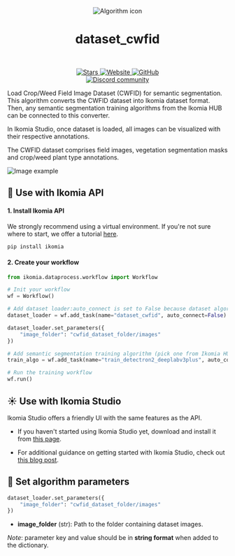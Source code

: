 <div align="center">
  <img src="https://raw.githubusercontent.com/Ikomia-hub/dataset_cwfid/main/icons/cwfid.png" alt="Algorithm icon">
  <h1 align="center">dataset_cwfid</h1>
</div>
<br />
<p align="center">
    <a href="https://github.com/Ikomia-hub/dataset_cwfid">
        <img alt="Stars" src="https://img.shields.io/github/stars/Ikomia-hub/dataset_cwfid">
    </a>
    <a href="https://app.ikomia.ai/hub/">
        <img alt="Website" src="https://img.shields.io/website/http/app.ikomia.ai/en.svg?down_color=red&down_message=offline&up_message=online">
    </a>
    <a href="https://github.com/Ikomia-hub/dataset_cwfid/blob/main/LICENSE.md">
        <img alt="GitHub" src="https://img.shields.io/github/license/Ikomia-hub/dataset_cwfid.svg?color=blue">
    </a>    
    <br>
    <a href="https://discord.com/invite/82Tnw9UGGc">
        <img alt="Discord community" src="https://img.shields.io/badge/Discord-white?style=social&logo=discord">
    </a> 
</p>

Load Crop/Weed Field Image Dataset (CWFID) for semantic segmentation. This algorithm converts the CWFID dataset into Ikomia dataset format. Then, any semantic segmentation training algorithms from the Ikomia HUB can be connected to this converter. 

In Ikomia Studio, once dataset is loaded, all images can be visualized with their respective annotations.

The CWFID dataset comprises field images, vegetation segmentation masks and crop/weed plant type annotations.

![Image example](https://raw.githubusercontent.com/Ikomia-hub/dataset_cwfid/feat/new_readme/icons/example.jpg)

## :rocket: Use with Ikomia API

#### 1. Install Ikomia API

We strongly recommend using a virtual environment. If you're not sure where to start, we offer a tutorial [here](https://www.ikomia.ai/blog/a-step-by-step-guide-to-creating-virtual-environments-in-python).

```sh
pip install ikomia
```

#### 2. Create your workflow

```python
from ikomia.dataprocess.workflow import Workflow

# Init your workflow
wf = Workflow()

# Add dataset loader:auto_connect is set to False because dataset algorithms don't have any input
dataset_loader = wf.add_task(name="dataset_cwfid", auto_connect=False)

dataset_loader.set_parameters({
    "image_folder": "cwfid_dataset_folder/images"
})

# Add semantic segmentation training algorithm (pick one from Ikomia HUB)
train_algo = wf.add_task(name="train_detectron2_deeplabv3plus", auto_connect=True)

# Run the training workflow
wf.run()
```

## :sunny: Use with Ikomia Studio

Ikomia Studio offers a friendly UI with the same features as the API.

- If you haven't started using Ikomia Studio yet, download and install it from [this page](https://www.ikomia.ai/studio).

- For additional guidance on getting started with Ikomia Studio, check out [this blog post](https://www.ikomia.ai/blog/how-to-get-started-with-ikomia-studio).

## :pencil: Set algorithm parameters

```python
dataset_loader.set_parameters({
    "image_folder": "cwfid_dataset_folder/images"
})
```

- **image_folder** (str): Path to the folder containing dataset images.

*Note*: parameter key and value should be in **string format** when added to the dictionary.
